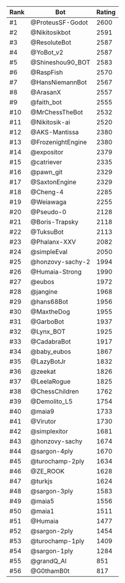 Rank|Bot|Rating
---|---|---
#1|@ProteusSF-Godot|2600
#2|@Nikitosikbot|2591
#3|@ResoluteBot|2587
#4|@YoBot_v2|2587
#5|@Shineshou90_BOT|2583
#6|@RaspFish|2570
#7|@HansNiemannBot|2567
#8|@ArasanX|2557
#9|@faith_bot|2555
#10|@MrChessTheBot|2532
#11|@Nikitosik-ai|2520
#12|@AKS-Mantissa|2380
#13|@FrozenightEngine|2380
#14|@expositor|2379
#15|@catriever|2335
#16|@pawn_git|2329
#17|@SaxtonEngine|2329
#18|@Cheng-4|2285
#19|@Weiawaga|2255
#20|@Pseudo-0|2128
#21|@Boris-Trapsky|2118
#22|@TuksuBot|2113
#23|@Phalanx-XXV|2082
#24|@simpleEval|2050
#25|@honzovy-sachy-2|1994
#26|@Humaia-Strong|1990
#27|@eubos|1972
#28|@jangine|1968
#29|@hans68Bot|1956
#30|@MaxtheDog|1955
#31|@GarboBot|1937
#32|@Lynx_BOT|1925
#33|@CadabraBot|1917
#34|@baby_eubos|1867
#35|@LazyBotJr|1832
#36|@zeekat|1826
#37|@LeelaRogue|1825
#38|@ChessChildren|1762
#39|@Demolito_L5|1754
#40|@maia9|1733
#41|@Virutor|1730
#42|@simplexitor|1681
#43|@honzovy-sachy|1674
#44|@sargon-4ply|1670
#45|@turochamp-2ply|1634
#46|@ZE_ROOK|1628
#47|@turkjs|1624
#48|@sargon-3ply|1583
#49|@maia5|1556
#50|@maia1|1511
#51|@Humaia|1477
#52|@sargon-2ply|1454
#53|@turochamp-1ply|1409
#54|@sargon-1ply|1284
#55|@grandQ_AI|851
#56|@G0thamB0t|817
